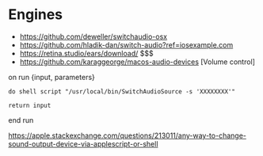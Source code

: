 <!--
id: engines
tags: ''
-->

# Engines

* https://github.com/deweller/switchaudio-osx
* https://github.com/hladik-dan/switch-audio?ref=iosexample.com  
* https://retina.studio/ears/download/ $$$
* https://github.com/karaggeorge/macos-audio-devices [Volume control]

on run {input, parameters}

    do shell script "/usr/local/bin/SwitchAudioSource -s 'XXXXXXXX'"

    return input
end run

https://apple.stackexchange.com/questions/213011/any-way-to-change-sound-output-device-via-applescript-or-shell
